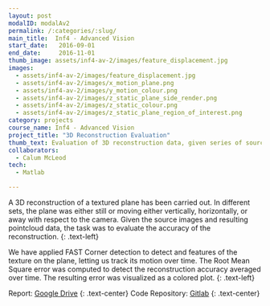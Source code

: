 ```yaml
---
layout: post
modalID: modalAv2
permalink: /:categories/:slug/
main_title:  Inf4 - Advanced Vision
start_date:   2016-09-01
end_date:     2016-11-01
thumb_image: assets/inf4-av-2/images/feature_displacement.jpg
images:
  - assets/inf4-av-2/images/feature_displacement.jpg
  - assets/inf4-av-2/images/x_motion_plane.png
  - assets/inf4-av-2/images/y_motion_colour.png
  - assets/inf4-av-2/images/z_static_plane_side_render.png
  - assets/inf4-av-2/images/z_static_colour.png
  - assets/inf4-av-2/images/z_static_plane_region_of_interest.png
category: projects
course_name: Inf4 - Advanced Vision
project_title: "3D Reconstruction Evaluation"
thumb_text: Evaluation of 3D reconstruction data, given series of source images of a moving textured plane
collaborators:
  - Calum McLeod
tech:
  - Matlab

---
```


A 3D reconstruction of a textured plane has been carried out. In different sets, the plane was either still or moving either vertically, horizontally, or away with respect to the camera. Given the source images and resulting pointcloud data, the task was to evaluate the accuracy of the reconstruction.
{: .text-left}

We have applied FAST Corner detection to detect and features of the texture on the plane, letting us track its motion over time. The Root Mean Square error was computed to detect the reconstruction accuracy averaged over time. The resulting error was visualized as a colored plot.
{: .text-left}

Report: [Google Drive](https://drive.google.com/open?id=1ZpRGiCunMkxpUFoPKrcb-0iSWPA-pJkz)
{: .text-center}
Code Repository: [Gitlab](https://gitlab.com/LinasKo/Inf4-AV-CW2)
{: .text-center}
